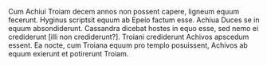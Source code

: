 Cum Achiui Troiam decem annos non possent capere, ligneum equum fecerunt. Hyginus scriptsit equum ab Epeio factum esse. Achiua Duces se in equum absondiderunt. Cassandra dicebat hostes in equo esse, sed nemo ei crediderunt [illi non crediderunt?]. Troiani crediderunt Achivos apscedum essent. Ea nocte, cum Troiana equum pro templo posuissent, Achivos ab equum exierunt et potirerunt Troiam.  
